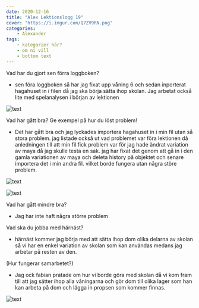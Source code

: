 ```yaml
---
date: 2020-12-16
title: "Alex Lektionslogg 19"
cover: "https://i.imgur.com/Q7ZV9RN.png"
categories: 
    - Alexander
tags:
    - kategorier här?
    - om ni vill
    - bottom text
---
```



Vad har du gjort sen förra loggboken?
- sen föra loggboken så har jag fixat upp våning 6 och sedan inporterat hagahuset in i filen då jag ska börja sätta ihop skolan. Jag arbetat också lite med spelanalysen i början av lektionen

![text](https://cdn.discordapp.com/attachments/368028804784062467/788709006822342677/unknown.png)

Vad har gått bra? Ge exempel på hur du löst problem!
- Det har gått bra och jag lyckades importera hagahuset in i min fil utan så stora problem.
jag listade också ut vad problemet var föra lektionen då anledningen till att min fil fick problem var för jag hade ändrat variation av maya då jag skulle testa en sak. jag har fixat det
genom att gå in i den gamla variationen av maya och deleta history på objektet och senare importera det i min andra fil. vilket borde fungera utan några störe problem.

![text](https://cdn.discordapp.com/attachments/489028013951025153/788697796290150430/unknown.png)

![text](https://cdn.discordapp.com/attachments/489028013951025153/788698267528724480/unknown.png)

Vad har gått mindre bra? 
- Jag har inte haft några större problem

Vad ska du jobba med härnäst?
- härnäst kommer jag börja med att sätta ihop dom olika delarna av skolan så vi har en enkel variation av skolan som kan användas medans jag arbetar på resten av den. 

(Hur fungerar samarbetet?)
- Jag ock fabian pratade om hur vi borde göra med skolan då vi kom fram till att jag sätter ihop alla våningarna och gör dom till olika lager som han kan arbeta på dom och lägga in propsen 
som kommer finnas.

![text](https://cdn.discordapp.com/attachments/489028013951025153/788700074296868864/unknown.png)
